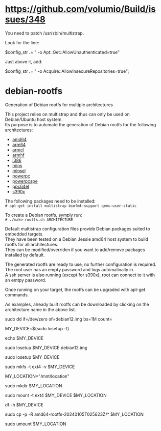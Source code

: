 # https://github.com/volumio/Build/issues/348

 You need to patch /usr/sbin/multistrap.
 
 Look for the line:
 
 $config_str .= " -o Apt::Get::AllowUnauthenticated=true"
 
 Just above it, add:
 
 $config_str .= " -o Acquire::AllowInsecureRepositories=true";

# debian-rootfs
Generation of Debian rootfs for multiple architectures

This project relies on multistrap and thus can only be used on Debian/Ubuntu host system.  
Its purpose is to automate the generation of Debian rootfs for the following architectures:  
 - [amd64](https://www.dropbox.com/s/lx1xwi69gxasbeq/amd64-rootfs-20170318T102216Z.tar.gz?dl=1)
 - [arm64](https://www.dropbox.com/s/zxfg8aosr7zzmg8/arm64-rootfs-20170318T102424Z.tar.gz?dl=1)
 - [armel](https://www.dropbox.com/s/o1oejovcuogkm97/armel-rootfs-20170318T102727Z.tar.gz?dl=1)
 - [armhf](https://www.dropbox.com/s/6uqm7kxg327aex7/armhf-rootfs-20170310T075755Z.tar.gz?dl=1)
 - [i386](https://www.dropbox.com/s/5391fa4rupha36x/i386-rootfs-20170318T102946Z.tar.gz?dl=1)
 - [mips](https://www.dropbox.com/s/m80krqbeb09g2ht/mips-rootfs-20170318T103202Z.tar.gz?dl=1)
 - [mipsel](https://www.dropbox.com/s/s3o6uv4cv79vn6k/mipsel-rootfs-20170318T103423Z.tar.gz?dl=1)
 - [powerpc](https://www.dropbox.com/s/bh5jrdjpghb3vnm/powerpc-rootfs-20170315T172002Z.tar.gz?dl=1)
 - [powerpcspe](https://www.dropbox.com/s/leb1m6y1se3sqcr/powerpcspe-rootfs-20170310T152932Z.tar.gz?dl=1)
 - [ppc64el](https://www.dropbox.com/s/h9m2orpxcq6tkz1/ppc64el-rootfs-20170318T103722Z.tar.gz?dl=1)
 - [s390x](https://www.dropbox.com/s/9p0zmj47ellvxxe/s390x-rootfs-20170318T104029Z.tar.gz?dl=1)

The following packages need to be installed:  
`# apt-get install multistrap binfmt-support qemu-user-static`

To create a Debian rootfs, symply run:  
`# ./make-rootfs.sh ARCHITECTURE`

Default multistrap configuration files provide Debian packages suited to embedded targets.  
They have been tested on a Debian Jessie amd64 host system to build rootfs for all architectures.  
They can be modified/overriden if you want to add/remove packages installed by default.  

The generated rootfs are ready to use, no further configuration is required.  
The root user has an empty password and logs automativally in.  
A ssh server is also running (except for s390x), root can connect to it with an emtpy password.  

Once running on your target, the rootfs can be upgraded with apt-get commands.  

As examples, already built rootfs can be downloaded by clicking on the architecture name in the above list.  


sudo dd if=/dev/zero of=debian12.img bs=1M count=

MY_DEVICE=$(sudo losetup -f)

echo $MY_DEVICE

sudo losetup $MY_DEVICE debian12.img 

sudo losetup $MY_DEVICE

sudo mkfs -t ext4 -v $MY_DEVICE

MY_LOCATION="/mnt/location"

sudo mkdir $MY_LOCATION

sudo mount -t ext4 $MY_DEVICE $MY_LOCATION

df -h $MY_DEVICE

sudo cp -p -R amd64-rootfs-20240105T025623Z/* $MY_LOCATION

sudo umount $MY_LOCATION


